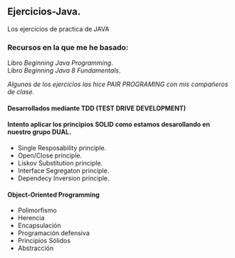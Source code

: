 ## Ejercicios-Java. 
Los ejercicios de practica de JAVA  
### Recursos en la que me he basado:  
Libro _*Beginning Java Programming*_.  
Libro _*Beginning Java 8 Fundamentals*_.  

_*Algunos de los ejercicios las hice PAIR PROGRAMING con mis compañeros de clase*_.  
#### Desarrollados mediante TDD (TEST DRIVE DEVELOPMENT) 
#### Intento aplicar los principios SOLID como estamos desarollando en nuestro grupo DUAL.
* Single Resposability principle.
* Open/Close principle.
* Liskov Substitution principle.
* Interface Segregaton principle.
* Dependecy Inversion principle.
#### Object-Oriented Programming
* Polimorfismo
* Herencia
* Encapsulación
* Programación defensiva
* Principios Sólidos
* Abstracción

